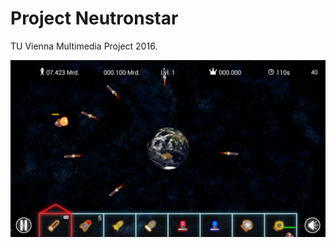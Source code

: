 # Project Neutronstar
TU Vienna Multimedia Project 2016.

![Neutronstar Preview](./preview/neutronstar.png?raw=true "Project Neutronstar")